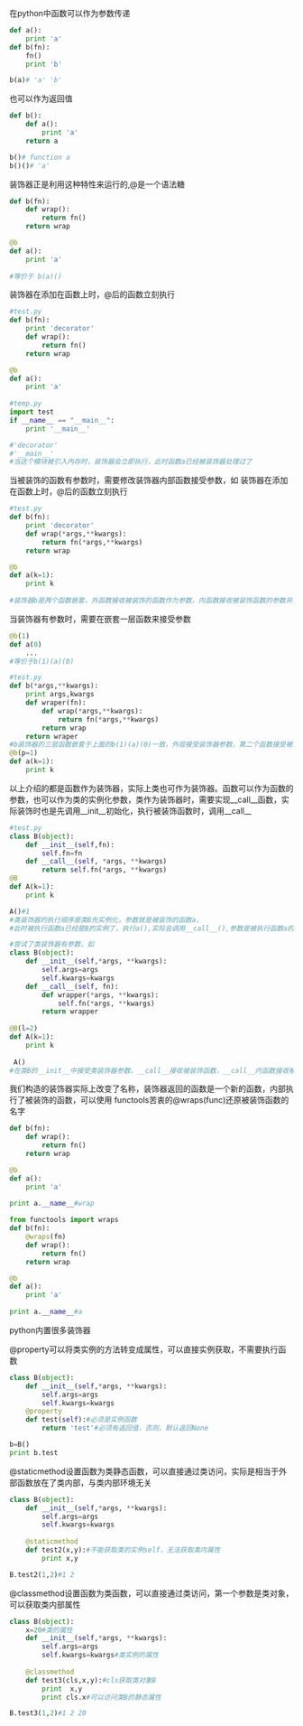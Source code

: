 在python中函数可以作为参数传递
```python
def a():
    print 'a'
def b(fn):
    fn()
    print 'b'

b(a)# 'a' 'b'
```
也可以作为返回值
```python
def b():
    def a():
        print 'a'
    return a

b()# function a
b()()# 'a'
```
装饰器正是利用这种特性来运行的,@是一个语法糖
```python
def b(fn):
    def wrap():
        return fn()
    return wrap

@b
def a():
    print 'a'
    
#等价于 b(a)()
```
装饰器在添加在函数上时，@后的函数立刻执行
```python
#test.py
def b(fn):
    print 'decorator'
    def wrap():
        return fn()
    return wrap

@b
def a():
    print 'a'
    
#temp.py
import test
if __name__ == "__main__":
	print '__main__'

#'decorator' 
#'__main__'
#当这个模块被引入内存时，装饰器会立即执行，此时函数a已经被装饰器处理过了
```
当被装饰的函数有参数时，需要修改装饰器内部函数接受参数，如
装饰器在添加在函数上时，@后的函数立刻执行
```python
#test.py
def b(fn):
    print 'decorator'
    def wrap(*args,**kwargs):
        return fn(*args,**kwargs)
    return wrap

@b
def a(k=1):
    print k
    
#装饰器b是两个函数嵌套，外函数接收被装饰的函数作为参数，内函数接收被装饰函数的参数并传递给被装饰函数
```
当装饰器有参数时，需要在嵌套一层函数来接受参数
```python
@b(1)
def a(0)
    ...
#等价于b(1)(a)(0) 

#test.py
def b(*args,**kwargs):
    print args,kwargs
    def wraper(fn):
        def wrap(*args,**kwargs):
            return fn(*args,**kwargs)
        return wrap
    return wraper
#b装饰器的三层函数嵌套于上面的b(1)(a)(0)一致，外层接受装饰器参数，第二个函数接受被装饰的函数，第三个接受被装饰函数的参数
@b(p=1)
def a(k=1):
    print k
```

以上介绍的都是函数作为装饰器，实际上类也可作为装饰器。函数可以作为函数的参数，也可以作为类的实例化参数，类作为装饰器时，需要实现__call__函数，实际装饰时也是先调用__init__初始化，执行被装饰函数时，调用__call__
```python
#test.py
class B(object):
    def __init__(self,fn):
        self.fn=fn
    def __call__(self, *args, **kwargs)
        return self.fn(*args, **kwargs)
@B
def A(k=1):
    print k

A()#1    
#类装饰器的执行顺序是类B先实例化，参数就是被装饰的函数a，
#此时被执行函数a已经是B的实例了，执行a(),实际会调用__call__(),参数是被执行函数a的参数。

#尝试了类装饰器有参数，如
class B(object):
    def __init__(self,*args, **kwargs):
        self.args=args
        self.kwargs=kwargs
    def __call__(self, fn):
        def wrapper(*args, **kwargs):
            self.fn(*args, **kwargs)
        return wrapper
        
@B(l=2)
def A(k=1):
    print k
 
 A()   
#在类B的__init__中接受类装饰器参数，__call__接收被装饰函数，__call__内函数接收被修饰函数的参数。
```
我们构造的装饰器实际上改变了名称，装饰器返回的函数是一个新的函数，内部执行了被装饰的函数，可以使用 functools苦衷的@wraps(func)还原被装饰函数的名字
```python
def b(fn):
    def wrap():
        return fn()
    return wrap

@b
def a():
    print 'a'
    
print a.__name__#wrap

from functools import wraps
def b(fn):
    @wraps(fn)
    def wrap():
        return fn()
    return wrap

@b
def a():
    print 'a'
    
print a.__name__#a
```

python内置很多装饰器

@property可以将类实例的方法转变成属性，可以直接实例获取，不需要执行函数
```python
class B(object):
	def __init__(self,*args, **kwargs):
		self.args=args
		self.kwargs=kwargs
	@property
	def test(self):#必须是实例函数
		return 'test'#必须有返回值，否则，默认返回None

b=B()
print b.test
```

@staticmethod设置函数为类静态函数，可以直接通过类访问，实际是相当于外部函数放在了类内部，与类内部环境无关
```python
class B(object):
	def __init__(self,*args, **kwargs):
		self.args=args
		self.kwargs=kwargs
	
	@staticmethod
	def test2(x,y):#不能获取类的实例self，无法获取类内属性
		print x,y

B.test2(1,2)#1 2
```
@classmethod设置函数为类函数，可以直接通过类访问，第一个参数是类对象，可以获取类内部属性
```python
class B(object):
    x=20#类的属性
	def __init__(self,*args, **kwargs):
		self.args=args
		self.kwargs=kwargs#类实例的属性
	
	@classmethod
	def test3(cls,x,y):#cls获取类对象B
		print  x,y
		print cls.x#可以访问类B的静态属性

B.test3(1,2)#1 2 20
```